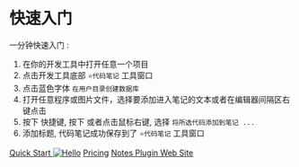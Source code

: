 # 快速入门
[//]: # (<excerpt>Setup and Use Notes in One Minutes.</excerpt>)

一分钟快速入门
:
1. 在你的开发工具中打开任意一个项目
2. 点击开发工具底部 `⭐代码笔记` 工具窗口
3. 点击蓝色字体 `在用户目录创建数据库`
4. 打开任意程序或图片文件，选择要添加进入笔记的文本或者在编辑器间隔区右键点击
5. 按下 <shortcut key="$AddNotes" />快捷键,  按下 <shortcut key="ShowIntentionActions" /> 或者点击鼠标右键, 选择 `将所选代码添加到笔记 ...`
6. 添加标题, 代码笔记成功保存到了 `⭐代码笔记` 工具窗口


<seealso style="cards">
       <category ref="how-to">
           <a href="Quick-Start.md">Quick Start <img src="adb_dark.svg" alt="Hello" /></a>
           <a href="Pricing.md" >Pricing</a>
       </category>
       <category ref="ext">
           <a href="https://plugins.jetbrains.com/plugin/17501-notes/" summary="代码笔记插件网站">Notes Plugin Web Site</a>
       </category>
</seealso>

[//]: # (English: []&#40;Quick-Start.md&#41;)